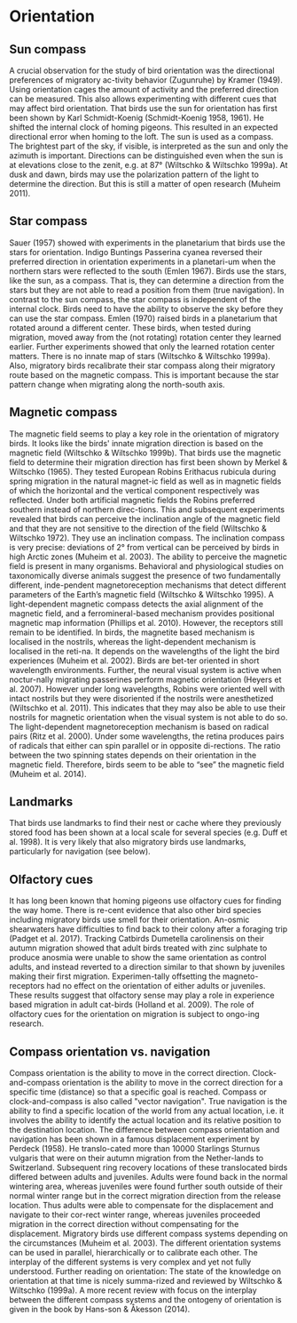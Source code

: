 # Orientation

## Sun compass
A crucial observation for the study of bird orientation was the directional preferences of migratory ac-tivity behavior (Zugunruhe) by Kramer (1949). Using orientation cages the amount of activity and the preferred direction can be measured. This also allows experimenting with different cues that may affect bird orientation. 
That birds use the sun for orientation has first been shown by Karl Schmidt-Koenig (Schmidt-Koenig 1958, 1961). He shifted the internal clock of homing pigeons. This resulted in an expected directional error when homing to the loft. The sun is used as a compass. The brightest part of the sky, if visible, is interpreted as the sun and only the azimuth is important. Directions can be distinguished even when the sun is at elevations close to the zenit, e.g. at 87° (Wiltschko & Wiltschko 1999a).
At dusk and dawn, birds may use the polarization pattern of the light to determine the direction. But this is still a matter of open research (Muheim 2011).


##	Star compass
Sauer (1957) showed with experiments in the planetarium that birds use the stars for orientation. Indigo Buntings Passerina cyanea reversed their preferred direction in orientation experiments in a planetari-um when the northern stars were reflected to the south (Emlen 1967). Birds use the stars, like the sun, as a compass. That is, they can determine a direction from the stars but they are not able to read a position from them (true navigation). In contrast to the sun compass, the star compass is independent of the internal clock. Birds need to have the ability to observe the sky before they can use the star compass. Emlen (1970) raised birds in a planetarium that rotated around a different center. These birds, when tested during migration, moved away from the (not rotating) rotation center they learned earlier. Further experiments showed that only the learned rotation center matters. There is no innate map of stars (Wiltschko & Wiltschko 1999a). Also, migratory birds recalibrate their star compass along their migratory route based on the magnetic compass. This is important because the star pattern change when migrating along the north-south axis. 


##	Magnetic compass
The magnetic field seems to play a key role in the orientation of migratory birds. It looks like the birds' innate migration direction is based on the magnetic field (Wiltschko & Wiltschko 1999b). That birds use the magnetic field to determine their migration direction has first been shown by Merkel & Wiltschko (1965). They tested European Robins Erithacus rubicula during spring migration in the natural magnet-ic field as well as in magnetic fields of which the horizontal and the vertical component respectively was reflected. Under both artificial magnetic fields the Robins preferred southern instead of northern direc-tions. This and subsequent experiments revealed that birds can perceive the inclination angle of the magnetic field and that they are not sensitive to the direction of the field (Wiltschko & Wiltschko 1972). They use an inclination compass. The inclination compass is very precise: deviations of 2° from vertical can be perceived by birds in high Arctic zones (Muheim et al. 2003).
The ability to perceive the magnetic field is present in many organisms. Behavioral and physiological studies on taxonomically diverse animals suggest the presence of two fundamentally different, inde-pendent magnetoreception mechanisms that detect different parameters of the Earth’s magnetic field (Wiltschko & Wiltschko 1995). A light-dependent magnetic compass detects the axial alignment of the magnetic field, and a ferromineral-based mechanism provides positional magnetic map information (Phillips et al. 2010). However, the receptors still remain to be identified. In birds, the magnetite based mechanism is localised in the nostrils, whereas the light-dependent mechanism is localised in the reti-na. It depends on the wavelengths of the light the bird experiences (Muheim et al. 2002). Birds are bet-ter oriented in short wavelength environments. Further, the neural visual system is active when noctur-nally migrating passerines perform magnetic orientation (Heyers et al. 2007). However under long wavelengths, Robins were oriented well with intact nostrils but they were disoriented if the nostrils were anesthetized (Wiltschko et al. 2011). This indicates that they may also be able to use their nostrils for magnetic orientation when the visual system is not able to do so. 
The light-dependent magnetoreception mechanism is based on radical pairs (Ritz et al. 2000). Under some wavelengths, the retina produces pairs of radicals that either can spin parallel or in opposite di-rections. The ratio between the two spinning states depends on their orientation in the magnetic field. Therefore, birds seem to be able to “see” the magnetic field (Muheim et al. 2014). 


##	Landmarks
That birds use landmarks to find their nest or cache where they previously stored food has been shown at a local scale for several species (e.g. Duff et al. 1998). It is very likely that also migratory birds use landmarks, particularly for navigation (see below).


##	Olfactory cues
It has long been known that homing pigeons use olfactory cues for finding the way home. There is re-cent evidence that also other bird species including migratory birds use smell for their orientation. An-osmic shearwaters have difficulties to find back to their colony after a foraging trip (Padget et al. 2017). Tracking Catbirds Dumetella carolinensis on their autumn migration showed that adult birds treated with zinc sulphate to produce anosmia were unable to show the same orientation as control adults, and instead reverted to a direction similar to that shown by juveniles making their first migration. Experimen-tally offsetting the magneto-receptors had no effect on the orientation of either adults or juveniles. These results suggest that olfactory sense may play a role in experience based migration in adult cat-birds (Holland et al. 2009). The role of olfactory cues for the orientation on migration is subject to ongo-ing research.


##	Compass orientation vs. navigation
Compass orientation is the ability to move in the correct direction. Clock-and-compass orientation is the ability to move in the correct direction for a specific time (distance) so that a specific goal is reached. Compass or clock-and-compass is also called "vector navigation". True navigation is the ability to find a specific location of the world from any actual location, i.e. it involves the ability to identify the actual location and its relative position to the destination location. The difference between compass orientation and navigation has been shown in a famous displacement experiment by Perdeck (1958). He translo-cated more than 10000 Starlings Sturnus vulgaris that were on their autumn migration from the Nether-lands to Switzerland. Subsequent ring recovery locations of these translocated birds differed between adults and juveniles. Adults were found back in the normal wintering area, whereas juveniles were found further south outside of their normal winter range but in the correct migration direction from the release location. Thus adults were able to compensate for the displacement and navigate to their cor-rect winter range, whereas juveniles proceeded migration in the correct direction without compensating for the displacement.
Migratory birds use different compass systems depending on the circumstances (Muheim et al. 2003). The different orientation systems can be used in parallel, hierarchically or to calibrate each other. The interplay of the different systems is very complex and yet not fully understood.
Further reading on orientation: The state of the knowledge on orientation at that time is nicely summa-rized and reviewed by Wiltschko & Wiltschko (1999a). A more recent review with focus on the interplay between the different compass systems and the ontogeny of orientation is given in the book by Hans-son & Åkesson (2014).
 
